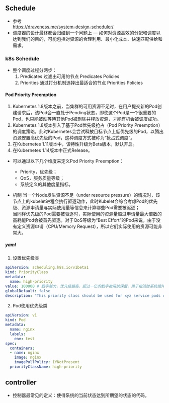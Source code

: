 ## Schedule
- 参考  
https://draveness.me/system-design-scheduler/  
- 调度器的设计最终都会归结到一个问题上 — 如何对资源高效的分配和调度以达到我们的目的，可能包括对资源的合理利用、最小化成本、快速匹配供给和需求。

### k8s Schedule
- 整个调度过程分两步：
    1. Predicates 过滤出可用的节点  Predicates Policies
    2. Priorities 通过打分机制选择出最适合的节点  Priorities Policies

#### Pod Priority Preemption
1. Kubernetes 1.8版本之前，当集群的可用资源不足时，在用户提交新的Pod创建请求后，该Pod会一直处于Pending状态，即使这个Pod是一个很重要的Pod，也只能被动等待其他Pod被删除并释放资源，才能有机会被调度成功。
2. Kubernetes 1.8版本引入了基于Pod优先级抢占（Pod Priority Preemption）的调度策略，此时Kubernetes会尝试释放目标节点上低优先级的Pod，以腾出资源安置高优先级的Pod，这种调度方式被称为“抢占式调度”。
3. 在Kubernetes 1.11版本中，该特性升级为Beta版本，默认开启。
4. 在Kubernetes 1.14版本中正式Release。

- 可以通过以下几个维度来定义Pod Priority Preemption：
    - Priority，优先级；
    - QoS，服务质量等级；
    - 系统定义的其他度量指标。

- 机制
当一个Node发生资源不足（under resource pressure）的情况时，该节点上的kubelet进程会执行驱逐动作，此时Kubelet会综合考虑Pod的优先级、资源申请量与实际使用量等信息来计算哪些Pod需要被驱逐；  
当同样优先级的Pod需要被驱逐时，实际使用的资源量超过申请量最大倍数的高耗能Pod会被首先驱逐。对于QoS等级为“Best Effort”的Pod来说，由于没有定义资源申请（CPU/Memory Request），所以它们实际使用的资源可能非常大。  


##### yaml
1. 设置优先级类
```yaml
apiVersion: scheduling.k8s.io/v1beta1
kind: PriorityClass
metadata:
  name: high-priority
value: 100000 # 数字越大，优先级越高，超过一亿的数字被系统保留，用于指派给系统组件。
globalDefault: false
description: "This priority class should be used for xyz service pods only"
```
2. Pod使用优先级类
```yaml
apiVersion: v1
kind: Pod
metadata:
  name: nginx
  labels:
    env: test
spec:
  containers:
  - name: nginx
    image: nginx
    imagePullPolicy: IfNotPresent
  priorityClassName: high-priority

```

## controller
- 控制器最常见的定义：使得系统的当前状态达到所期望的状态的代码。